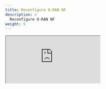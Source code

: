 ```yaml
---
title: Reconfigure O-RAN NF
description: >
  Reconfigure O-RAN NF
weight: 5
---
```


<iframe src="https://docs.google.com/document/d/e/2PACX-1vSaCwYO-A3aM8zYyGqv4uFDipPdD0GedI0JYjMov_KhxE9PKwOmYLXykefxsfVkzI3dpSeHU2TwGREH/pub?embedded=true"></iframe>